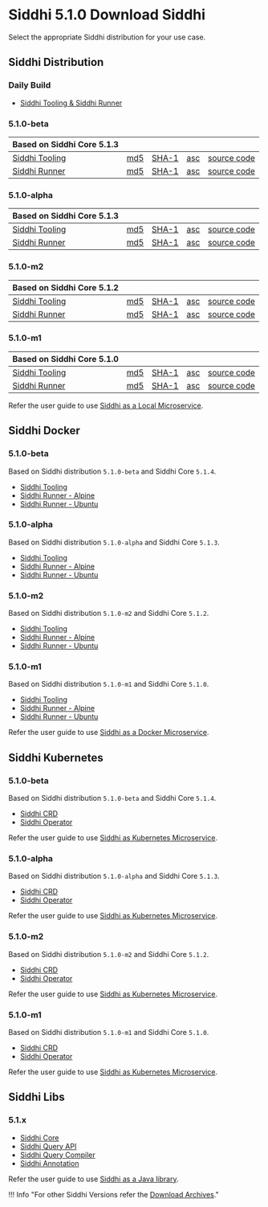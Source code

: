 # Siddhi 5.1.0 Download Siddhi

Select the appropriate Siddhi distribution for your use case. 

## Siddhi Distribution 

### **Daily Build**

<ul>
  <li><a target="_blank" href="https://wso2.org/jenkins/job/siddhi/job/siddhi-daily-build/">Siddhi Tooling & Siddhi Runner</a></li>
</ul>  

### **5.1.0-beta**

Based on Siddhi Core 5.1.3 | &nbsp;      | &nbsp;  | &nbsp; |  &nbsp; |
------     | -----    | ----- | ----- | ----- |
[Siddhi Tooling](https://github.com/siddhi-io/distribution/releases/download/v5.1.0-beta/siddhi-tooling-5.1.0-beta.zip) | [md5](https://github.com/siddhi-io/distribution/releases/download/v5.1.0-beta/siddhi-tooling-5.1.0-beta.zip.md5) | [SHA-1](https://github.com/siddhi-io/distribution/releases/download/v5.1.0-beta/siddhi-tooling-5.1.0-beta.zip.sha1) | [asc](https://github.com/siddhi-io/distribution/releases/download/v5.1.0-beta/siddhi-tooling-5.1.0-beta.zip.asc) | [source code](https://github.com/siddhi-io/distribution/releases/tag/v5.1.0-beta) 
[Siddhi Runner](https://github.com/siddhi-io/distribution/releases/download/v5.1.0-beta/siddhi-runner-5.1.0-beta.zip) | [md5](https://github.com/siddhi-io/distribution/releases/download/v5.1.0-beta/siddhi-runner-5.1.0-beta.zip.md5) | [SHA-1](https://github.com/siddhi-io/distribution/releases/download/v5.1.0-beta/siddhi-runner-5.1.0-beta.zip.sha1) | [asc](https://github.com/siddhi-io/distribution/releases/download/v5.1.0-beta/siddhi-runner-5.1.0-beta.zip.asc) | [source code](https://github.com/siddhi-io/distribution/releases/tag/v5.1.0-beta)

### **5.1.0-alpha**

Based on Siddhi Core 5.1.3 | &nbsp;      | &nbsp;  | &nbsp; |  &nbsp; |
------     | -----    | ----- | ----- | ----- |
[Siddhi Tooling](https://github.com/siddhi-io/distribution/releases/download/v5.1.0-alpha/siddhi-tooling-5.1.0-alpha.zip) | [md5](https://github.com/siddhi-io/distribution/releases/download/v5.1.0-alpha/siddhi-tooling-5.1.0-alpha.zip.md5) | [SHA-1](https://github.com/siddhi-io/distribution/releases/download/v5.1.0-alpha/siddhi-tooling-5.1.0-alpha.zip.sha1) | [asc](https://github.com/siddhi-io/distribution/releases/download/v5.1.0-alpha/siddhi-tooling-5.1.0-alpha.zip.asc) | [source code](https://github.com/siddhi-io/distribution/releases/tag/v5.1.0-alpha) 
[Siddhi Runner](https://github.com/siddhi-io/distribution/releases/download/v5.1.0-alpha/siddhi-runner-5.1.0-alpha.zip) | [md5](https://github.com/siddhi-io/distribution/releases/download/v5.1.0-alpha/siddhi-runner-5.1.0-alpha.zip.md5) | [SHA-1](https://github.com/siddhi-io/distribution/releases/download/v5.1.0-alpha/siddhi-runner-5.1.0-alpha.zip.sha1) | [asc](https://github.com/siddhi-io/distribution/releases/download/v5.1.0-alpha/siddhi-runner-5.1.0-alpha.zip.asc) | [source code](https://github.com/siddhi-io/distribution/releases/tag/v5.1.0-alpha)

### **5.1.0-m2**

Based on Siddhi Core 5.1.2 | &nbsp;      | &nbsp;  | &nbsp; |  &nbsp; |
------     | -----    | ----- | ----- | ----- |
[Siddhi Tooling](https://github.com/siddhi-io/distribution/releases/download/v5.1.0-m2/siddhi-tooling-5.1.0-m2.zip) | [md5](https://github.com/siddhi-io/distribution/releases/download/v5.1.0-m2/siddhi-tooling-5.1.0-m2.zip.md5) | [SHA-1](https://github.com/siddhi-io/distribution/releases/download/v5.1.0-m2/siddhi-tooling-5.1.0-m2.zip.sha1) | [asc](https://github.com/siddhi-io/distribution/releases/download/v5.1.0-m2/siddhi-tooling-5.1.0-m2.zip.asc) | [source code](https://github.com/siddhi-io/distribution/releases/tag/v5.1.0-m2) 
[Siddhi Runner](https://github.com/siddhi-io/distribution/releases/download/v5.1.0-m2/siddhi-runner-5.1.0-m2.zip) | [md5](https://github.com/siddhi-io/distribution/releases/download/v5.1.0-m2/siddhi-runner-5.1.0-m2.zip.md5) | [SHA-1](https://github.com/siddhi-io/distribution/releases/download/v5.1.0-m2/siddhi-runner-5.1.0-m2.zip.sha1) | [asc](https://github.com/siddhi-io/distribution/releases/download/v5.1.0-m2/siddhi-runner-5.1.0-m2.zip.asc) | [source code](https://github.com/siddhi-io/distribution/releases/tag/v5.1.0-m2)

### **5.1.0-m1**

Based on Siddhi Core 5.1.0 | &nbsp;      | &nbsp;  | &nbsp; |  &nbsp; |
------     | -----    | ----- | ----- |  ----- |
[Siddhi Tooling](https://github.com/siddhi-io/distribution/releases/download/v5.1.0-m1/siddhi-tooling-5.1.0-m1.zip) | [md5](https://github.com/siddhi-io/distribution/releases/download/v5.1.0-m1/siddhi-tooling-5.1.0-m1.zip.md5) | [SHA-1](https://github.com/siddhi-io/distribution/releases/download/v5.1.0-m1/siddhi-tooling-5.1.0-m1.zip.sha1) | [asc](https://github.com/siddhi-io/distribution/releases/download/v5.1.0-m1/siddhi-tooling-5.1.0-m1.zip.asc) | [source code](https://github.com/siddhi-io/distribution/releases/tag/v5.1.0-m1)
[Siddhi Runner](https://github.com/siddhi-io/distribution/releases/download/v5.1.0-m1/siddhi-runner-5.1.0-m1.zip) | [md5](https://github.com/siddhi-io/distribution/releases/download/v5.1.0-m1/siddhi-runner-5.1.0-m1.zip.md5) | [SHA-1](https://github.com/siddhi-io/distribution/releases/download/v5.1.0-m1/siddhi-runner-5.1.0-m1.zip.sha1) | [asc](https://github.com/siddhi-io/distribution/releases/download/v5.1.0-m1/siddhi-runner-5.1.0-m1.zip.asc) | [source code](https://github.com/siddhi-io/distribution/releases/tag/v5.1.0-m1)

Refer the user guide to use [Siddhi as a Local Microservice](../deployment/siddhi-as-a-local-microservice/).

## Siddhi Docker

### **5.1.0-beta**

Based on Siddhi distribution `5.1.0-beta` and Siddhi Core `5.1.4`.

* [Siddhi Tooling](https://hub.docker.com/r/siddhiio/siddhi-tooling) 
* [Siddhi Runner - Alpine](https://hub.docker.com/r/siddhiio/siddhi-runner-alpine) 
* [Siddhi Runner - Ubuntu](https://hub.docker.com/r/siddhiio/siddhi-runner-ubuntu)

### **5.1.0-alpha**

Based on Siddhi distribution `5.1.0-alpha` and Siddhi Core `5.1.3`.

* [Siddhi Tooling](https://hub.docker.com/r/siddhiio/siddhi-tooling) 
* [Siddhi Runner - Alpine](https://hub.docker.com/r/siddhiio/siddhi-runner-alpine) 
* [Siddhi Runner - Ubuntu](https://hub.docker.com/r/siddhiio/siddhi-runner-ubuntu)  

### **5.1.0-m2**

Based on Siddhi distribution `5.1.0-m2` and Siddhi Core `5.1.2`.

* [Siddhi Tooling](https://hub.docker.com/r/siddhiio/siddhi-tooling) 
* [Siddhi Runner - Alpine](https://hub.docker.com/r/siddhiio/siddhi-runner-alpine) 
* [Siddhi Runner - Ubuntu](https://hub.docker.com/r/siddhiio/siddhi-runner-ubuntu)  

### **5.1.0-m1**

Based on Siddhi distribution `5.1.0-m1` and Siddhi Core `5.1.0`.

* [Siddhi Tooling](https://hub.docker.com/r/siddhiio/siddhi-tooling) 
* [Siddhi Runner - Alpine](https://hub.docker.com/r/siddhiio/siddhi-runner-alpine) 
* [Siddhi Runner - Ubuntu](https://hub.docker.com/r/siddhiio/siddhi-runner-ubuntu) 

Refer the user guide to use [Siddhi as a Docker Microservice](../deployment/siddhi-as-a-docker-microservice/).

## Siddhi Kubernetes 

### **5.1.0-beta**

Based on Siddhi distribution `5.1.0-beta` and Siddhi Core `5.1.4`.

* [Siddhi CRD](https://github.com/siddhi-io/siddhi-operator/releases/download/v0.2.0-beta/00-prereqs.yaml)
* [Siddhi Operator](https://github.com/siddhi-io/siddhi-operator/releases/download/v0.2.0-beta/01-siddhi-operator.yaml)

Refer the user guide to use [Siddhi as Kubernetes Microservice](../deployment/siddhi-as-a-kubernetes-microservice/).

### **5.1.0-alpha**

Based on Siddhi distribution `5.1.0-alpha` and Siddhi Core `5.1.3`.

* [Siddhi CRD](https://github.com/siddhi-io/siddhi-operator/releases/download/v0.2.0-alpha/00-prereqs.yaml)
* [Siddhi Operator](https://github.com/siddhi-io/siddhi-operator/releases/download/v0.2.0-alpha/01-siddhi-operator.yaml)

Refer the user guide to use [Siddhi as Kubernetes Microservice](../deployment/siddhi-as-a-kubernetes-microservice/).

### **5.1.0-m2**

Based on Siddhi distribution `5.1.0-m2` and Siddhi Core `5.1.2`.

* [Siddhi CRD](https://github.com/siddhi-io/siddhi-operator/releases/download/v0.2.0-m2/00-prereqs.yaml)
* [Siddhi Operator](https://github.com/siddhi-io/siddhi-operator/releases/download/v0.2.0-m2/01-siddhi-operator.yaml)

Refer the user guide to use [Siddhi as Kubernetes Microservice](../deployment/siddhi-as-a-kubernetes-microservice/).

### **5.1.0-m1**

Based on Siddhi distribution `5.1.0-m1` and Siddhi Core `5.1.0`.

* [Siddhi CRD](https://github.com/siddhi-io/siddhi-operator/releases/download/v0.2.0-m1/00-prereqs.yaml)
* [Siddhi Operator](https://github.com/siddhi-io/siddhi-operator/releases/download/v0.2.0-m1/01-siddhi-operator.yaml)

Refer the user guide to use [Siddhi as Kubernetes Microservice](../deployment/siddhi-as-a-kubernetes-microservice/).

## Siddhi Libs 

### **5.1.x** 

* [Siddhi Core](https://mvnrepository.com/artifact/io.siddhi/siddhi-core)
* [Siddhi Query API](https://mvnrepository.com/artifact/io.siddhi/siddhi-query-api)
* [Siddhi Query Compiler](https://mvnrepository.com/artifact/io.siddhi/siddhi-annotations)
* [Siddhi Annotation](https://mvnrepository.com/artifact/io.siddhi/siddhi-query-compiler)

Refer the user guide to use [Siddhi as a Java library](../deployment/siddhi-as-a-java-library/).

!!! Info "For other Siddhi Versions refer the [Download Archives](../../versions/)."

